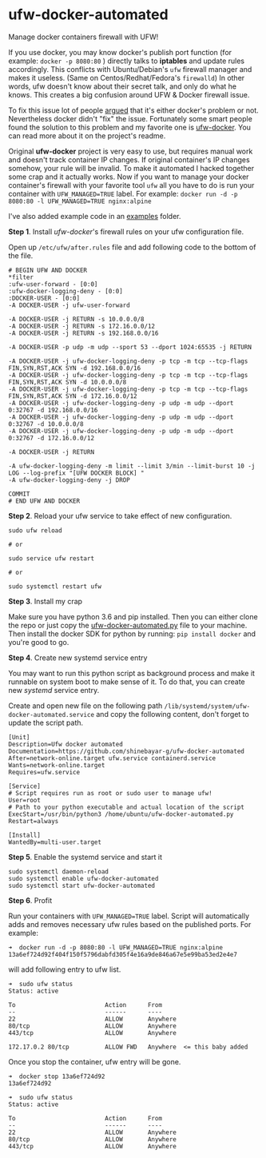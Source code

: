 # ufw-docker-automated
Manage docker containers firewall with UFW!

If you use docker, you may know docker's publish port function (for example: `docker -p 8080:80` ) directly talks to **iptables** and update rules accordingly.
This conflicts with Ubuntu/Debian's `ufw` firewall manager and makes it useless. (Same on Centos/Redhat/Fedora's `firewalld`) In other words, ufw doesn't know about their secret talk, and only do what he knows. This creates a big confusion around UFW & Docker firewall issue.

To fix this issue lot of people [argued](https://github.com/docker/for-linux/issues/690) that it's either docker's problem or not. Nevertheless docker didn't "fix" the issue.
Fortunately some smart people found the solution to this problem and my favorite one is [ufw-docker](https://github.com/chaifeng/ufw-docker). You can read more about it on the project's readme.

Original **ufw-docker** project is very easy to use, but requires manual work and doesn't track container IP changes. If original container's IP changes somehow, your rule will be invalid.
To make it automated I hacked together some crap and it actually works. Now if you want to manage your docker container's firewall with your favorite tool `ufw` all you have to do is run your container with `UFW_MANAGED=TRUE` label. For example: `docker run -d -p 8080:80 -l UFW_MANAGED=TRUE nginx:alpine`

I've also added example code in an [examples](examples) folder. 


**Step 1**. Install *ufw-docker*'s firewall rules on your ufw configuration file.

Open up `/etc/ufw/after.rules` file and add following code to the bottom of the file.

```
# BEGIN UFW AND DOCKER
*filter
:ufw-user-forward - [0:0]
:ufw-docker-logging-deny - [0:0]
:DOCKER-USER - [0:0]
-A DOCKER-USER -j ufw-user-forward

-A DOCKER-USER -j RETURN -s 10.0.0.0/8
-A DOCKER-USER -j RETURN -s 172.16.0.0/12
-A DOCKER-USER -j RETURN -s 192.168.0.0/16

-A DOCKER-USER -p udp -m udp --sport 53 --dport 1024:65535 -j RETURN

-A DOCKER-USER -j ufw-docker-logging-deny -p tcp -m tcp --tcp-flags FIN,SYN,RST,ACK SYN -d 192.168.0.0/16
-A DOCKER-USER -j ufw-docker-logging-deny -p tcp -m tcp --tcp-flags FIN,SYN,RST,ACK SYN -d 10.0.0.0/8
-A DOCKER-USER -j ufw-docker-logging-deny -p tcp -m tcp --tcp-flags FIN,SYN,RST,ACK SYN -d 172.16.0.0/12
-A DOCKER-USER -j ufw-docker-logging-deny -p udp -m udp --dport 0:32767 -d 192.168.0.0/16
-A DOCKER-USER -j ufw-docker-logging-deny -p udp -m udp --dport 0:32767 -d 10.0.0.0/8
-A DOCKER-USER -j ufw-docker-logging-deny -p udp -m udp --dport 0:32767 -d 172.16.0.0/12

-A DOCKER-USER -j RETURN

-A ufw-docker-logging-deny -m limit --limit 3/min --limit-burst 10 -j LOG --log-prefix "[UFW DOCKER BLOCK] "
-A ufw-docker-logging-deny -j DROP

COMMIT
# END UFW AND DOCKER
```

**Step 2**. Reload your ufw service to take effect of new configuration.

```
sudo ufw reload

# or

sudo service ufw restart

# or

sudo systemctl restart ufw
```

**Step 3**. Install my crap

Make sure you have python 3.6 and pip installed. Then you can either clone the repo or just copy the [ufw-docker-automated.py](src/ufw-docker-automated.py) file to your machine.
Then install the docker SDK for python by running: `pip install docker` and you're good to go.

**Step 4**. Create new systemd service entry

You may want to run this python script as background process and make it runnable on system boot to make sense of it. To do that, you can create new *systemd* service entry.

Create and open new file on the following path `/lib/systemd/system/ufw-docker-automated.service` and copy the following content, don't forget to update the script path.

```
[Unit]
Description=Ufw docker automated
Documentation=https://github.com/shinebayar-g/ufw-docker-automated
After=network-online.target ufw.service containerd.service
Wants=network-online.target
Requires=ufw.service

[Service]
# Script requires run as root or sudo user to manage ufw!
User=root
# Path to your python executable and actual location of the script
ExecStart=/usr/bin/python3 /home/ubuntu/ufw-docker-automated.py
Restart=always

[Install]
WantedBy=multi-user.target
```

**Step 5**. Enable the systemd service and start it 

```
sudo systemctl daemon-reload
sudo systemctl enable ufw-docker-automated
sudo systemctl start ufw-docker-automated
```

**Step 6**. Profit

Run your containers with `UFW_MANAGED=TRUE` label. Script will automatically adds and removes necessary ufw rules based on the published ports.
For example:

```
➜  docker run -d -p 8080:80 -l UFW_MANAGED=TRUE nginx:alpine
13a6ef724d92f404f150f5796dabfd305f4e16a9de846a67e5e99ba53ed2e4e7
```

will add following entry to ufw list.

```
➜  sudo ufw status
Status: active

To                         Action      From
--                         ------      ----
22                         ALLOW       Anywhere                  
80/tcp                     ALLOW       Anywhere                  
443/tcp                    ALLOW       Anywhere                  

172.17.0.2 80/tcp          ALLOW FWD   Anywhere  <= this baby added 
```

Once you stop the container, ufw entry will be gone.

```
➜  docker stop 13a6ef724d92 
13a6ef724d92
```


```
➜  sudo ufw status
Status: active

To                         Action      From
--                         ------      ----
22                         ALLOW       Anywhere
80/tcp                     ALLOW       Anywhere
443/tcp                    ALLOW       Anywhere
```

